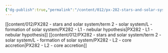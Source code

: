 ```yaml
---
{"dg-publish":true,"permalink":"/content/012/px-282-stars-and-solar-system/term-2-solar-system/l-formation-of-solar-system/l-formation-of-solar-system/","noteIcon":"1","created":"2025-03-07T11:08:16.122+00:00","updated":"2025-03-07T11:30:06.652+00:00"}
---
```


[[content/012/PX282 - stars and solar system/term 2 - solar system/L - formation of solar system/PX282 - L1 - nebular hypothesis\|PX282 - L1 - nebular hypothesis]]
[[content/012/PX282 - stars and solar system/term 2 - solar system/L - formation of solar system/PX282 - L2 - core accretion\|PX282 - L2 - core accretion]]
